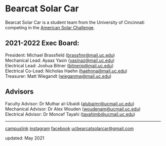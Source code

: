# Bearcat Solar Car

Bearcat Solar Car is a student team from the University of Cincinnati competing in the [American Solar Challenge](https://www.americansolarchallenge.org/). 

## 2021-2022 Exec Board:
President: Michael Brassfield (brassfmr@mail.uc.edu)  
Mechanical Lead: Ayaaz Yasin (yasinaz@mail.uc.edu)  
Electrical Lead: Joshua Bitner (bitnerjp@mail.uc.edu)  
Electrical Co-Lead: Nicholas Haehn (haehnna@mail.uc.edu)  
Treasurer: Matt Wiegandt (wieganmw@mail.uc.edu)  

## Advisors
Faculty Advisor: Dr Muthar al-Ubaidi (alubaimr@ucmail.uc.edu)  
Mechanical Advisor: Dr Alex Wouden (woudenam@ucmail.uc.edu)  
Electrical Advisor: Dr Moncef Tayahi (tayahimb@ucmail.uc.edu)  

----------------------------------------------------------------------------------------------
[campuslink](https://campuslink.uc.edu/organization/ucsolarcar)     [instagram](https://www.instagram.com/ucsolarcar/)      [facebook](https://www.facebook.com/ucsolarcar)     ucbearcatsolarcar@gmail.com

updated: May 2021
